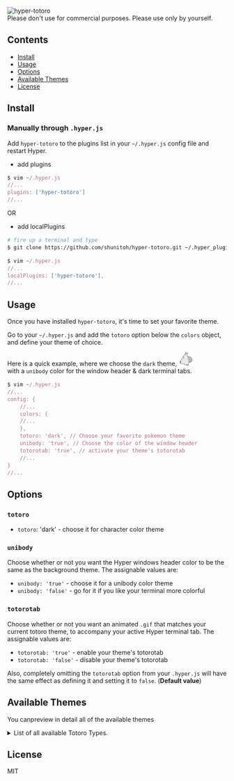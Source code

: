 ![hyper-totoro](https://user-images.githubusercontent.com/10148753/47444314-2ef99980-d7f1-11e8-9b15-9c002bb8e4cf.gif)  
Please don't use for commercial purposes. Please use only by yourself.


## Contents

- [Install](#install)
- [Usage](#usage)
- [Options](#options)
- [Available Themes](#available-themes)
- [License](#license)

## Install

### Manually through `.hyper.js`

Add `hyper-totoro` to the plugins list in your `~/.hyper.js` config file and restart Hyper.

- add plugins
```js
$ vim ~/.hyper.js
//...
plugins: ['hyper-totoro']
//...
```
OR
- add localPlugins
```bash
# fire up a terminal and type 
$ git clone https://github.com/shunitoh/hyper-totoro.git ~/.hyper_plugins/local/hyper-totoro
```
```js
$ vim ~/.hyper.js
//...
localPlugins: ['hyper-totoro'],
//...
```

## Usage

Once you have installed `hyper-totoro`, it's time to set your favorite theme.

Go to your `~/.hyper.js` and add the `totoro` option below the `colors` object, and define your theme of choice.

Here is a quick example, where we choose the `dark` theme, ![](cursors/dark.gif)  
with a `unibody` color for the window header & dark terminal tabs. 

```js
$ vim ~/.hyper.js
//...
config: {
    //...
    colors: {
    //...
    },
    totoro: 'dark', // Choose your favorite pokemon theme
    unibody: 'true', // Choose the color of the window header
    totorotab: 'true', // activate your theme's totorotab
    //...
}
//...
```

## Options
### `totoro`

- `totoro`: 'dark' - choose it for character color theme

### `unibody`

Choose whether or not you want the Hyper windows header color to be the same as the background theme.
The assignable values are:

- `unibody: 'true'` - choose it for a unibody color theme
- `unibody: 'false'` - go for it if you like your terminal more colorful

### `totorotab`

Choose whether or not you want an animated `.gif` that matches your current totoro theme, to accompany your active Hyper terminal tab.
The assignable values are:

- `totorotab: 'true'` - enable your theme's totorotab
- `totorotab: 'false'` - disable your theme's totorotab

Also, completely omitting the `totorotab` option from your `.hyper.js` will have the same effect as defining it and setting it to `false`. (**Default value**)


## Available Themes

You canpreview in detail all of the available themes

<details>
<summary>List of all available Totoro Types.</summary>

<br/>

* `Dark`

</details>

## License

MIT
